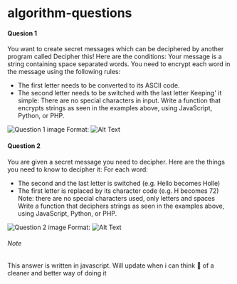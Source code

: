 # algorithm-questions

#### Quesion 1
You want to create secret messages which can be deciphered by another program called Decipher this!
Here are the conditions:
Your message is a string containing space separated words.
You need to encrypt each word in the message using the following rules:
 * The first letter needs to be converted to its ASCII code.
 * The second letter needs to be switched with the last letter
Keeping' it simple: There are no special characters in input.
Write a function that encrypts strings as seen in the examples above, using JavaScript, Python, or PHP.

![Question 1 image](../../tree/master/images/q1.jpg)
Format: ![Alt Text](url)

#### Question 2
You are given a secret message you need to decipher. Here are the things you need to know to decipher
it:
For each word:
 * The second and the last letter is switched (e.g. Hello becomes Holle)
 * The first letter is replaced by its character code (e.g. H becomes 72)
Note: there are no special characters used, only letters and spaces
Write a function that deciphers strings as seen in the examples above, using JavaScript, Python, or PHP.

![Question 2 image](../../tree/master/images/q2.jpg)
Format: ![Alt Text](url)

###### Note
This answer is written in javascript. 
Will update when i can think :thinking: of a cleaner and better way of doing it 
